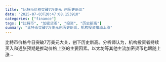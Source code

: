 ```yaml
---
title: "比特币价格突破7万美元 创历史新高"
date: "2025-07-03T20:47:08.153910"
categories: ["finance"]
tags: ["比特币", "加密货币", "投资", "历史新高"]
summary: "比特币突破7万美元创历史新高，机构投资推动上涨"
---
```


比特币价格今日突破7万美元大关，创下历史新高。分析师认为，机构投资者持续买入和通胀预期是推动价格上涨的主要因素。以太坊等其他主流加密货币也跟随上涨...